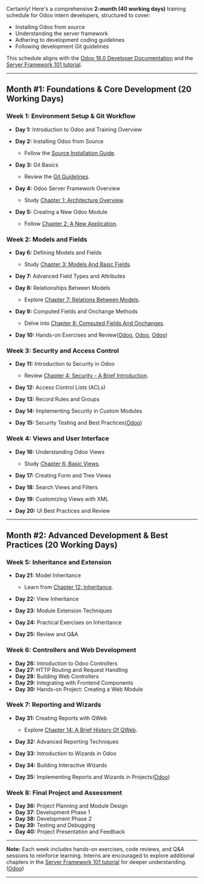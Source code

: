 Certainly! Here's a comprehensive **2-month (40 working days)** training schedule for Odoo intern developers, structured to cover:

* Installing Odoo from source
* Understanding the server framework
* Adhering to development coding guidelines
* Following development Git guidelines

This schedule aligns with the [Odoo 18.0 Developer Documentation](https://www.odoo.com/documentation/18.0/developer/) and the [Server Framework 101 tutorial](https://www.odoo.com/documentation/18.0/developer/tutorials/server_framework_101.html).

---

## Month \#1: Foundations & Core Development (20 Working Days)

### Week 1: Environment Setup & Git Workflow

* **Day 1:** Introduction to Odoo and Training Overview
* **Day 2:** Installing Odoo from Source

    * Follow the [Source Installation Guide](https://www.odoo.com/documentation/18.0/administration/on_premise/source.html).
* **Day 3:** Git Basics

    * Review the [Git Guidelines](https://www.odoo.com/documentation/18.0/contributing/development/git_guidelines.html).
* **Day 4:** Odoo Server Framework Overview

    * Study [Chapter 1: Architecture Overview](https://www.odoo.com/documentation/18.0/developer/tutorials/server_framework_101/01_architecture.html).
* **Day 5:** Creating a New Odoo Module

    * Follow [Chapter 2: A New Application](https://www.odoo.com/documentation/18.0/developer/tutorials/server_framework_101/02_newapp.html).

### Week 2: Models and Fields

* **Day 6:** Defining Models and Fields

    * Study [Chapter 3: Models And Basic Fields](https://www.odoo.com/documentation/18.0/developer/tutorials/server_framework_101/03_basicmodel.html).
* **Day 7:** Advanced Field Types and Attributes
* **Day 8:** Relationships Between Models

    * Explore [Chapter 7: Relations Between Models](https://www.odoo.com/documentation/18.0/developer/tutorials/server_framework_101/07_relations.html).
* **Day 9:** Computed Fields and Onchange Methods

    * Delve into [Chapter 8: Computed Fields And Onchanges](https://www.odoo.com/documentation/18.0/developer/tutorials/server_framework_101/08_computedfields.html).
* **Day 10:** Hands-on Exercises and Review([Odoo][1], [Odoo][2], [Odoo][3])

### Week 3: Security and Access Control

* **Day 11:** Introduction to Security in Odoo

    * Review [Chapter 4: Security - A Brief Introduction](https://www.odoo.com/documentation/18.0/developer/tutorials/server_framework_101/04_securityintro.html).
* **Day 12:** Access Control Lists (ACLs)
* **Day 13:** Record Rules and Groups
* **Day 14:** Implementing Security in Custom Modules
* **Day 15:** Security Testing and Best Practices([Odoo][4])

### Week 4: Views and User Interface

* **Day 16:** Understanding Odoo Views

    * Study [Chapter 6: Basic Views](https://www.odoo.com/documentation/18.0/developer/tutorials/server_framework_101/06_basicviews.html).
* **Day 17:** Creating Form and Tree Views
* **Day 18:** Search Views and Filters
* **Day 19:** Customizing Views with XML
* **Day 20:** UI Best Practices and Review

---

## Month \#2: Advanced Development & Best Practices (20 Working Days)

### Week 5: Inheritance and Extension

* **Day 21:** Model Inheritance

    * Learn from [Chapter 12: Inheritance](https://www.odoo.com/documentation/18.0/developer/tutorials/server_framework_101/12_inheritance.html).
* **Day 22:** View Inheritance
* **Day 23:** Module Extension Techniques
* **Day 24:** Practical Exercises on Inheritance
* **Day 25:** Review and Q\&A

### Week 6: Controllers and Web Development

* **Day 26:** Introduction to Odoo Controllers
* **Day 27:** HTTP Routing and Request Handling
* **Day 28:** Building Web Controllers
* **Day 29:** Integrating with Frontend Components
* **Day 30:** Hands-on Project: Creating a Web Module

### Week 7: Reporting and Wizards

* **Day 31:** Creating Reports with QWeb

    * Explore [Chapter 14: A Brief History Of QWeb](https://www.odoo.com/documentation/18.0/developer/tutorials/server_framework_101/14_qweb.html).
* **Day 32:** Advanced Reporting Techniques
* **Day 33:** Introduction to Wizards in Odoo
* **Day 34:** Building Interactive Wizards
* **Day 35:** Implementing Reports and Wizards in Projects([Odoo][2])

### Week 8: Final Project and Assessment

* **Day 36:** Project Planning and Module Design
* **Day 37:** Development Phase 1
* **Day 38:** Development Phase 2
* **Day 39:** Testing and Debugging
* **Day 40:** Project Presentation and Feedback

---

**Note:** Each week includes hands-on exercises, code reviews, and Q\&A sessions to reinforce learning. Interns are encouraged to explore additional chapters in the [Server Framework 101 tutorial](https://www.odoo.com/documentation/18.0/developer/tutorials/server_framework_101.html) for deeper understanding.([Odoo][2])

---

[1]: https://www.odoo.com/documentation/18.0/developer/reference/backend.html?utm_source=chatgpt.com "Server framework — Odoo 18.0 documentation"
[2]: https://www.odoo.com/documentation/18.0/developer.html?utm_source=chatgpt.com "Developer — Odoo 18.0 documentation"
[3]: https://www.odoo.com/documentation/18.0/developer/howtos.html?utm_source=chatgpt.com "How-to guides — Odoo 18.0 documentation"
[4]: https://www.odoo.com/documentation/18.0/developer/tutorials/server_framework_101/04_securityintro.html?utm_source=chatgpt.com "Chapter 4: Security - A Brief Introduction — Odoo 18.0 documentation"

